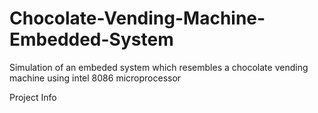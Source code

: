 # Chocolate-Vending-Machine-Embedded-System
Simulation of an embeded system which resembles a chocolate vending machine using intel 8086 microprocessor

Project Info

